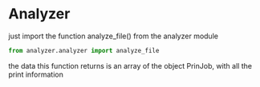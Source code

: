 # Analyzer

just import the function analyze_file() from the analyzer module

``` python
from analyzer.analyzer import analyze_file
```

the data this function returns is an array of the object PrinJob, with all the print information
